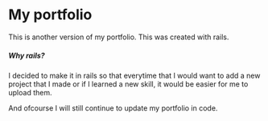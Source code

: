 # My portfolio

This is another version of my portfolio. This was created with rails.

##### Why rails?

I decided to make it in rails so that everytime that I would want to add a new project that I made or if I learned a new skill, it would be easier for me to upload them. 

And ofcourse I will still continue to update my portfolio in code.
